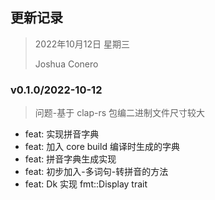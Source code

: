 ## 更新记录

> 2022年10月12日 星期三
>
> Joshua Conero



### v0.1.0/2022-10-12

> 问题-基于 clap-rs 包编二进制文件尺寸较大

- feat: 实现拼音字典
- feat: 加入 core build 编译时生成的字典
- feat: 拼音字典生成实现
- feat: 初步加入-多词句-转拼音的方法
- feat: Dk 实现 fmt::Display trait